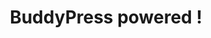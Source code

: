 ---
title: 'BuddyPress powered !'
redirect_to:
  - 'https://discuss.pencil2d.org/t/buddypress-powered/445'
---